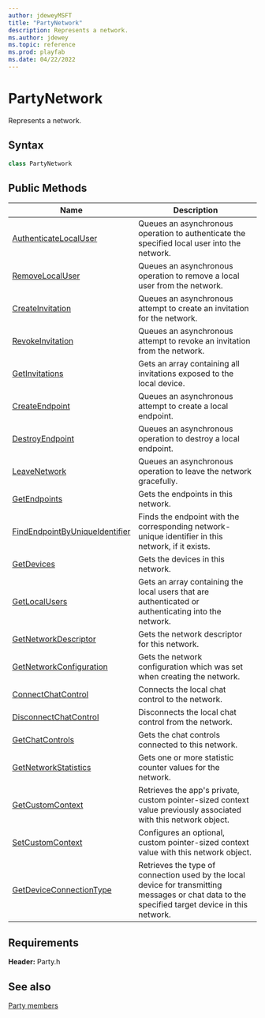 ```yaml
---
author: jdeweyMSFT
title: "PartyNetwork"
description: Represents a network.
ms.author: jdewey
ms.topic: reference
ms.prod: playfab
ms.date: 04/22/2022
---
```


# PartyNetwork  

Represents a network.  

## Syntax  
  
```cpp  
class PartyNetwork  
```  
  
## Public Methods  
  
| Name | Description |  
| --- | --- |  
| [AuthenticateLocalUser](methods/partynetwork_authenticatelocaluser.md) | Queues an asynchronous operation to authenticate the specified local user into the network. |  
| [RemoveLocalUser](methods/partynetwork_removelocaluser.md) | Queues an asynchronous operation to remove a local user from the network. |  
| [CreateInvitation](methods/partynetwork_createinvitation.md) | Queues an asynchronous attempt to create an invitation for the network. |  
| [RevokeInvitation](methods/partynetwork_revokeinvitation.md) | Queues an asynchronous attempt to revoke an invitation from the network. |  
| [GetInvitations](methods/partynetwork_getinvitations.md) | Gets an array containing all invitations exposed to the local device. |  
| [CreateEndpoint](methods/partynetwork_createendpoint.md) | Queues an asynchronous attempt to create a local endpoint. |  
| [DestroyEndpoint](methods/partynetwork_destroyendpoint.md) | Queues an asynchronous operation to destroy a local endpoint. |  
| [LeaveNetwork](methods/partynetwork_leavenetwork.md) | Queues an asynchronous operation to leave the network gracefully. |  
| [GetEndpoints](methods/partynetwork_getendpoints.md) | Gets the endpoints in this network. |  
| [FindEndpointByUniqueIdentifier](methods/partynetwork_findendpointbyuniqueidentifier.md) | Finds the endpoint with the corresponding network-unique identifier in this network, if it exists. |  
| [GetDevices](methods/partynetwork_getdevices.md) | Gets the devices in this network. |  
| [GetLocalUsers](methods/partynetwork_getlocalusers.md) | Gets an array containing the local users that are authenticated or authenticating into the network. |  
| [GetNetworkDescriptor](methods/partynetwork_getnetworkdescriptor.md) | Gets the network descriptor for this network. |  
| [GetNetworkConfiguration](methods/partynetwork_getnetworkconfiguration.md) | Gets the network configuration which was set when creating the network. |  
| [ConnectChatControl](methods/partynetwork_connectchatcontrol.md) | Connects the local chat control to the network. |  
| [DisconnectChatControl](methods/partynetwork_disconnectchatcontrol.md) | Disconnects the local chat control from the network. |  
| [GetChatControls](methods/partynetwork_getchatcontrols.md) | Gets the chat controls connected to this network. |  
| [GetNetworkStatistics](methods/partynetwork_getnetworkstatistics.md) | Gets one or more statistic counter values for the network. |  
| [GetCustomContext](methods/partynetwork_getcustomcontext.md) | Retrieves the app's private, custom pointer-sized context value previously associated with this network object. |  
| [SetCustomContext](methods/partynetwork_setcustomcontext.md) | Configures an optional, custom pointer-sized context value with this network object. |  
| [GetDeviceConnectionType](methods/partynetwork_getdeviceconnectiontype.md) | Retrieves the type of connection used by the local device for transmitting messages or chat data to the specified target device in this network. |  

  
  
## Requirements  
  
**Header:** Party.h
  
## See also  
[Party members](../../party_members.md)  

  
  
  
